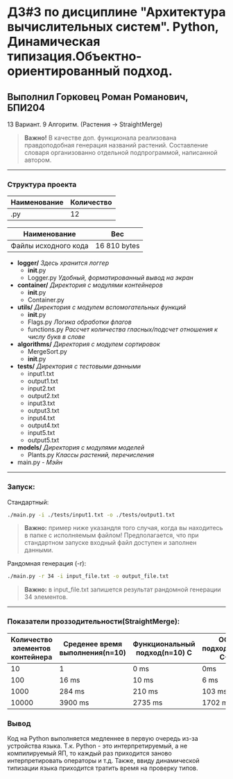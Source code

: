 # ДЗ#3 по дисциплине "Архитектура вычислительных систем". Python, Динамическая типизация.Объектно-ориентированный подход. 
## Выполнил Горковец Роман Романович, БПИ204 
 13 Вариант. 9 Алгоритм. (Растения -> StraightMerge)
> **Важно!** В качестве доп. функционала реализована правдоподобная генерация названий растений. Составление словаря организованно отдельной подпрограммой, написанной автором.
***
### Структура проекта

Наименование | Количество
----- | -----
.py | 12

Наименование | Вес
----- | -----
Файлы исходного кода | 16 810 bytes

 * **logger/** _Здесь хранится логгер_
    * __init__.py
    * Logger.py _Удобный, форматированный вывод на экран_
 * **container/** _Директория с модулями контейнеров_
   * __init__.py
   * Container.py
 * **utils/** _Директория с модулем вспомогательных функций_
   * __init__.py
   * Flags.py _Логика обработки флагов_
   * functions.py _Рассчет количества гласных/подсчет отношения к числу букв в слове_
 * **algorithms/** _Директория с модулем сортировок_
    * MergeSort.py
    * __init__.py
 * **tests/** _Директория с тестовыми данными_
    * input1.txt
    * output1.txt
    * input2.txt
    * output2.txt
    * input3.txt
    * output3.txt
    * input4.txt
    * output4.txt
    * input5.txt
    * output5.txt
 * **models/** _Директория с модулями моделей_
    * Plants.py _Классы растений, перечисления_
 * main.py - _Мэйн_
***
### Запуск:
Стандартный:
```sh
./main.py -i ./tests/input1.txt -o ./tests/output1.txt
```
> **Важно:** пример ниже указандля того случая, когда вы находитесь в папке с исполняемым файлом!
Предполагается, что при стандартном запуске входный файл доступен и заполнен данными.


Рандомная генерация (-r):
```sh
./main.py -r 34 -i input_file.txt -o output_file.txt
```
> **Важно:** в input_file.txt запишется результат рандомной генерации 34 элементов.

---
### Показатели проззодительности(**StraightMerge**):
Количество элементов контейнера | Среденее время выполнения(n=10) | Функциональный подход(n=10) C | ООП подход(n=10) C++
----- | --- | ---- | ---- |
10 | 1 | 0 ms | 0ms
100 | 16 ms | 10 ms | 6 ms
1000 | 284 ms | 210 ms | 103 ms
10000 | 3900 ms | 2735 ms | 1702 ms

### Вывод
Код на Python выполняется медленнее в первую очередь из-за устройства языка. Т.к. Python - это интерпретируемый, а не компилируемый ЯП, то каждый раз приходится заново интерпретировать операторы и т.д. Также, ввиду динамической типизации языка приходится тратить время на проверку типов.
